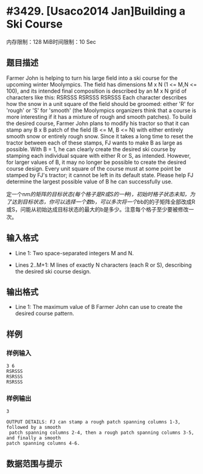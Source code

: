 # #3429. [Usaco2014 Jan]Building a Ski Course

内存限制：128 MiB时间限制：10 Sec

## 题目描述

 Farmer John is helping to turn his large field into a ski course for the upcoming winter Moolympics.  The field has dimensions M x N (1 <= M,N <= 100), and its intended final composition is described by an M x N grid of characters like this:  RSRSSS RSRSSS RSRSSS  Each character describes how the snow in a unit square of the field should be groomed: either 'R' for 'rough' or 'S' for 'smooth' (the Moolympics organizers think that a course is more interesting if it has a mixture of rough and smooth patches).    To build the desired course, Farmer John plans to modify his tractor so that it can stamp any B x B patch of the field (B <= M, B <= N) with either entirely smooth snow or entirely rough snow.  Since it takes a long time to reset the tractor between each of these stamps, FJ wants to make B as large as possible.  With B = 1, he can clearly create the desired ski course by stamping each individual square with either R or S, as intended.  However, for larger values of B, it may no longer be possible to create the desired course design.  Every unit square of the course must at some point be stamped by FJ's tractor; it cannot be left in its default state.  Please help FJ determine the largest possible value of B he can successfully use.

定一个n*m的矩阵的目标状态(每个格子是R或S的一种)，初始时格子状态未知，为了达到目标状态，你可以选择一个数b，可以多次将一个b*b的的子矩阵全部改成R或S，问能从初始达成目标状态的最大的b是多少。注意每个格子至少要被修改一次。

## 输入格式

* Line 1: Two space-separated integers M and N.  

* Lines 2..M+1: M lines of exactly N characters (each R or S),         describing the desired ski course design. 

## 输出格式

* Line 1: The maximum value of B Farmer John can use to create the         desired course pattern.

## 样例

### 样例输入

    
    3 6 
    RSRSSS 
    RSRSSS 
    RSRSSS
    

### 样例输出

    
    3 
    
    OUTPUT DETAILS: FJ can stamp a rough patch spanning columns 1-3, followed by a smooth
     patch spanning columns 2-4, then a rough patch spanning columns 3-5, and finally a smooth 
    patch spanning columns 4-6.
    

## 数据范围与提示

